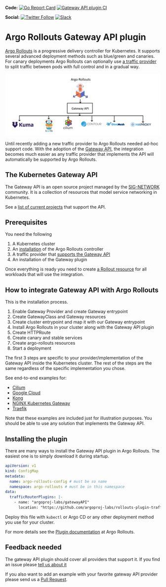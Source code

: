 **Code:**
[![Go Report Card](https://goreportcard.com/badge/github.com/argoproj-labs/rollouts-plugin-trafficrouter-gatewayapi)](https://goreportcard.com/report/github.com/argoproj-labs/rollouts-plugin-trafficrouter-gatewayapi)
[![Gateway API plugin CI](https://github.com/argoproj-labs/rollouts-plugin-trafficrouter-gatewayapi/actions/workflows/ci.yaml/badge.svg)](https://github.com/argoproj-labs/rollouts-plugin-trafficrouter-gatewayapi/actions/workflows/ci.yaml)

**Social:**
[![Twitter Follow](https://img.shields.io/twitter/follow/argoproj?style=social)](https://twitter.com/argoproj)
[![Slack](https://img.shields.io/badge/slack-argoproj-brightgreen.svg?logo=slack)](https://argoproj.github.io/community/join-slack)

# Argo Rollouts Gateway API plugin

[Argo Rollouts](https://argoproj.github.io/rollouts/) is a progressive delivery controller for Kubernetes. It supports several advanced deployment methods such as blue/green and canaries.
For canary deployments Argo Rollouts can optionally use [a traffic provider](https://argoproj.github.io/argo-rollouts/features/traffic-management/) to split traffic between pods with full control and in a gradual way.

![Gateway API with traffic providers](public/images/gateway-api.png)

Until recently adding a new traffic provider to Argo Rollouts needed ad-hoc support code. With the adoption of the [Gateway API](https://gateway-api.sigs.k8s.io/), the integration becomes much easier as any traffic provider that implements the API will automatically be supported by Argo Rollouts.

## The Kubernetes Gateway API

The Gateway API is an open source project managed by the [SIG-NETWORK](https://github.com/kubernetes/community/tree/master/sig-network) community. It is a collection of resources that model service networking in Kubernetes.

See a [list of current projects](https://gateway-api.sigs.k8s.io/implementations/) that support the API.

## Prerequisites

You need the following

1. A Kubernetes cluster
2. An [installation](https://argoproj.github.io/argo-rollouts/installation/) of the Argo Rollouts controller
3. A traffic provider that [supports the Gateway API](https://gateway-api.sigs.k8s.io/implementations/)
4. An installation of the Gateway plugin 

Once everything is ready you need to create [a Rollout resource](https://argoproj.github.io/argo-rollouts/features/specification/) for all workloads that will use the integration.

## How to integrate Gateway API with Argo Rollouts

This is the installation process.

1. Enable Gateway Provider and create Gateway entrypoint
1. Create GatewayClass and Gateway resources
1. Create cluster entrypoint and map it with our Gateway entrypoint
1. Install Argo Rollouts in your cluster along with the Gateway API plugin
1. Create HTTPRoute
1. Create canary and stable services
1. Create argo-rollouts resources
1. Start a deployment

The first 3 steps are specific to your provider/implementation of the Gateway API inside the Kubernetes cluster. The rest of the steps are the same regardless of the specific implementation you chose.

See end-to-end examples for:

* [Cilium](examples/cilium)
* [Google Cloud](examples/google-cloud)
* [Kong](examples/kong)
* [NGINX Kubernetes Gateway](examples/nginx/)
* [Traefik](examples/traefik/)



Note that these examples are included just for illustration purposes. You should be able
to use any solution that implements the Gateway API. 

## Installing the plugin

There are many ways to install the Gateway API plugin in Argo Rollouts. The easiest
one is to simply download it during startup.

```yaml
apiVersion: v1
kind: ConfigMap
metadata:
  name: argo-rollouts-config # must be so name
  namespace: argo-rollouts # must be in this namespace
data:
  trafficRouterPlugins: |-
    - name: "argoproj-labs/gatewayAPI"
      location: "https://github.com/argoproj-labs/rollouts-plugin-trafficrouter-gatewayapi/releases/download/v0.0.0-rc1/gateway-api-plugin-linux-amd64"
```

Deploy this file with `kubectl` or Argo CD or any other deployment method you use for your cluster.

For more details see the [Plugin documentation](https://argoproj.github.io/argo-rollouts/features/traffic-management/plugins/) at Argo Rollouts.

## Feedback needed

The gateway API plugin should cover all providers that support it. If you find an issue
please [tell us about it](https://github.com/argoproj-labs/rollouts-plugin-trafficrouter-gatewayapi/issues)

If you also want to add an example with your favorite gateway API provider please send us a [Pull Request](https://github.com/argoproj-labs/rollouts-plugin-trafficrouter-gatewayapi/pulls).



